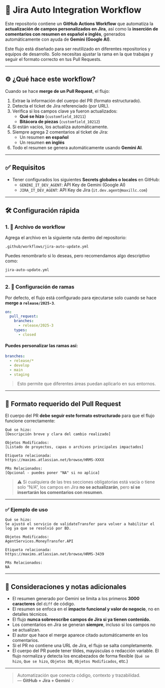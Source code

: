 
# 🚀 Jira Auto Integration Workflow

Este repositorio contiene un **GitHub Actions Workflow** que automatiza la **actualización de campos personalizados en Jira**, así como la **inserción de comentarios con resumen en español e inglés**, generados automáticamente con ayuda de **Gemini (Google AI)**.

Este flujo está diseñado para ser reutilizado en diferentes repositorios y equipos de desarrollo. Solo necesitas ajustar la rama en la que trabajas y seguir el formato correcto en tus Pull Requests.

---

## ⚙️ ¿Qué hace este workflow?

Cuando se hace **merge de un Pull Request**, el flujo:

1. Extrae la información del cuerpo del PR (formato estructurado).
2. Detecta el ticket de Jira referenciado (por URL).
3. Verifica si los campos clave ya fueron actualizados:
   - **Qué se hizo** (`customfield_10211`)
   - **Bitácora de piezas** (`customfield_10212`)
4. Si están vacíos, los actualiza automáticamente.
5. Siempre agrega 2 comentarios al ticket de Jira:
   - Un resumen **en español**
   - Un resumen **en inglés**
6. Todo el resumen se genera automáticamente usando **Gemini AI**.

---

## ✅ Requisitos

- Tener configurados los siguientes **Secrets globales o locales** en GitHub:
  - `GENINI_IT_DEV_AGENT`: API Key de Gemini (Google AI)
  - `JIRA_IT_DEV_AGENT`: API Key de Jira (`it.dev.agent@maxillc.com`)

---

## 🛠 Configuración rápida

### 1. 📁 Archivo de workflow

Agrega el archivo en la siguiente ruta dentro del repositorio:

```
.github/workflows/jira-auto-update.yml
```

Puedes renombrarlo si lo deseas, pero recomendamos algo descriptivo como:

```
jira-auto-update.yml
```

---

### 2. 🌱 Configuración de ramas

Por defecto, el flujo está configurado para ejecutarse solo cuando se hace **merge a `release/2025-3`**.

```yaml
on:
  pull_request:
    branches:
      - release/2025-3
    types:
      - closed
```

#### Puedes personalizar las ramas así:

```yaml
branches:
  - release/*
  - develop
  - main
  - staging
```

> Esto permite que diferentes áreas puedan aplicarlo en sus entornos.

---

## 📝 Formato requerido del Pull Request

El cuerpo del PR **debe seguir este formato estructurado** para que el flujo funcione correctamente:

```text
Qué se hizo:
[Descripción breve y clara del cambio realizado]

Objetos Modificados:
[Listado de proyectos, capas o archivos principales impactados]

Etiqueta relacionada:
https://maxims.atlassian.net/browse/HRMS-XXXX

PRs Relacionados:
[Opcional - puedes poner "NA" si no aplica]
```

> ⚠️ Si cualquiera de las tres secciones obligatorias está vacía o tiene solo “N/A”, los campos en Jira **no se actualizarán**, pero **sí se insertarán los comentarios con resumen**.

---

### ✅ Ejemplo de uso

```text
Qué se hizo:
Se ajustó el servicio de validateTransfer para volver a habilitar el log ya que se resolvió por BD.

Objetos Modificados:
AgentServices.MoneyTransfer.API

Etiqueta relacionada:
https://maxims.atlassian.net/browse/HRMS-3439

PRs Relacionados:
NA
```

---

## 📌 Consideraciones y notas adicionales

- El resumen generado por Gemini se limita a los primeros **3000 caracteres** del `diff` de código.
- El resumen se enfoca en el **impacto funcional y valor de negocio**, no en detalles técnicos.
- El flujo **nunca sobreescribe campos de Jira si ya tienen contenido.**
- Los comentarios en Jira se generan **siempre**, incluso si los campos no se actualizan.
- El autor que hace el merge aparece citado automáticamente en los comentarios.
- Si el PR no contiene una URL de Jira, el flujo se salta completamente.
- El cuerpo del PR puede tener tildes, mayúsculas o redacción variable. El flujo normaliza y detecta los encabezados de forma flexible (`Qué se hizo`, `Que se hizo`, `Objetos DB`, `Objetos Modificados`, etc.)

---

> Automatización que conecta código, contexto y trazabilidad.  
> — **GitHub + Jira + Gemini** 💡
